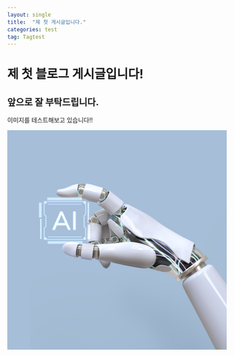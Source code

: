 ```yaml
---
layout: single
title:  "제 첫 게시글입니다."
categories: test
tag: Tagtest
---
```



# 제 첫 블로그 게시글입니다!
## 앞으로 잘 부탁드립니다.

이미지를 테스트해보고 있습니다!!

![sample](../images/ai-chip-artificial-intelligence-future-technology-innovation.jpg)